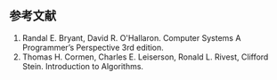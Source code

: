 ## 参考文献

1. Randal E. Bryant, David R. O'Hallaron. Computer Systems A Programmer’s Perspective 3rd edition. 
2. Thomas H. Cormen, Charles E. Leiserson, Ronald L. Rivest, Clifford Stein. Introduction to Algorithms. 


